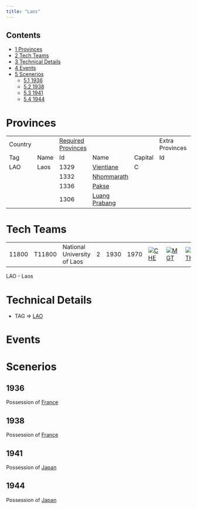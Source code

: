 ```yaml
---
title: "Laos"
---
```


## Contents

-   [ 1 Provinces ](#Provinces)
-   [ 2 Tech Teams ](#Tech_Teams)
-   [ 3 Technical Details ](#Technical_Details)
-   [ 4 Events ](#Events)
-   [ 5 Scenerios ](#Scenerios)
    -   [ 5.1 1936 ](#1936)
    -   [ 5.2 1938 ](#1938)
    -   [ 5.3 1941 ](#1941)
    -   [ 5.4 1944 ](#1944)

#  Provinces 

|         |      |                                                              |                                                                                                             |         |                 |      |
|---------|------|--------------------------------------------------------------|-------------------------------------------------------------------------------------------------------------|---------|-----------------|------|
| Country |      | [Required Provinces](/Required_Province "Required Province") |                                                                                                             |         | Extra Provinces |      |
| Tag     | Name | Id                                                           | Name                                                                                                        | Capital | Id              | name |
| LAO     | Laos | 1329                                                         | [Vientiane](/index.php?title=Vientiane&action=edit&redlink=1 "Vientiane (page does not exist)")             | C       |                 |      |
|         |      | 1332                                                         | [Nhommarath](/index.php?title=Nhommarath&action=edit&redlink=1 "Nhommarath (page does not exist)")          |         |                 |      |
|         |      | 1336                                                         | [Pakse](/index.php?title=Pakse&action=edit&redlink=1 "Pakse (page does not exist)")                         |         |                 |      |
|         |      | 1306                                                         | [Luang Prabang](/index.php?title=Luang_Prabang&action=edit&redlink=1 "Luang Prabang (page does not exist)") |         |                 |      |

#  Tech Teams 

|       |        |                             |     |      |      |                                                                 |                                                                   |                                                                     |                                                                 |
|-------|--------|-----------------------------|-----|------|------|-----------------------------------------------------------------|-------------------------------------------------------------------|---------------------------------------------------------------------|-----------------------------------------------------------------|
| 11800 | T11800 | National University of Laos | 2   | 1930 | 1970 | [![CHE](/images/1/19/Chemistry.png)](/File:Chemistry.png "CHE") | [![MGT](/images/c/c7/Management.png)](/File:Management.png "MGT") | [![MTH](/images/7/79/Mathematics.png)](/File:Mathematics.png "MTH") | [![MCH](/images/a/a1/Mechanics.png)](/File:Mechanics.png "MCH") |

LAO - Laos

#  Technical Details 

-   TAG =\>
    [LAO](/index.php?title=LAO&action=edit&redlink=1 "LAO (page does not exist)")

#  Events 

#  Scenerios 

##  1936 

Possession of [France](/France "France")

##  1938 

Possession of [France](/France "France")

##  1941 

Possession of [Japan](/Japan "Japan")

##  1944 

Possession of [Japan](/Japan "Japan")
